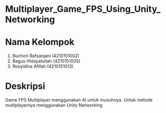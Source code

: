 # Multiplayer_Game_FPS_Using_Unity_Networking

# Nama Kelompok

1. Buchori Rafsanjani (4210151002)
2. Bagus Hidayatullah (4210151005)
3. Rosyidina Afifah (4210151013)

# Deskripsi
Game FPS Multiplayer menggunakan AI untuk musuhnya. Untuk metode multiplayernya menggunakan Unity Networking
